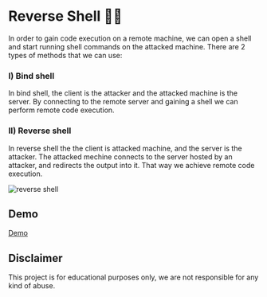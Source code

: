 # Reverse Shell 🏴‍☠️
In order to gain code execution on a remote machine, we can open a shell and start running shell commands on the attacked machine. 
There are 2 types of methods that we can use:

### I) Bind shell
 In bind shell, the client is the attacker and the attacked machine is the server. By connecting to the remote server and gaining a shell
 we can perform remote code execution.
 
### II) Reverse shell
In reverse shell the the client is attacked machine, and the server is the attacker. The attacked mechine connects to the server hosted by
an attacker, and redirects the output into it. That way we achieve remote code execution. 

![reverse shell](https://static.wixstatic.com/media/f20f53_eb087b9dfa4746c3aabf12c64b04a835~mv2.png/v1/fit/w_578,h_360,al_c,q_80/file.png)

## Demo 
[Demo](https://i.imgur.com/eQ9R0ml.png)

## Disclaimer
This project is for educational purposes only, we are not responsible for any kind of abuse.
